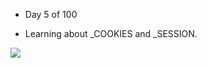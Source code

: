 * Day 5 of 100
- Learning about _COOKIES and _SESSION.

![](https://https://img.freepik.com/premium-vector/people-holding-cookie-protection-personal-information-internet-web-pop-up-we-use-cookies-policy-notification_48369-43211.jpg)